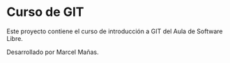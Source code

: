 # Curso de GIT

Este proyecto contiene el curso de introducción a GIT del Aula de Software Libre.

Desarrollado por Marcel Mañas.
